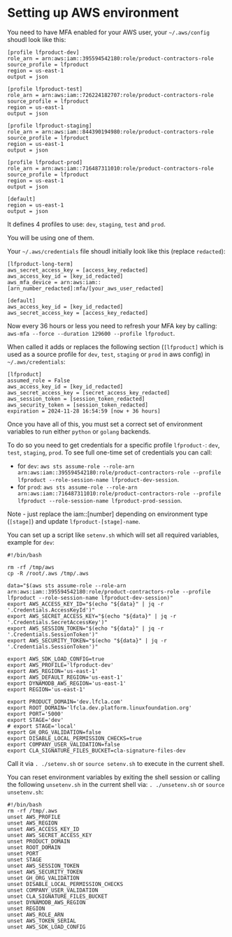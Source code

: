# Setting up AWS environment

You need to have MFA enabled for your AWS user, your `~/.aws/config` shoudl look like this:
```
[profile lfproduct-dev]
role_arn = arn:aws:iam::395594542180:role/product-contractors-role
source_profile = lfproduct
region = us-east-1
output = json

[profile lfproduct-test]
role_arn = arn:aws:iam::726224182707:role/product-contractors-role
source_profile = lfproduct
region = us-east-1
output = json

[profile lfproduct-staging]
role_arn = arn:aws:iam::844390194980:role/product-contractors-role
source_profile = lfproduct
region = us-east-1
output = json

[profile lfproduct-prod]
role_arn = arn:aws:iam::716487311010:role/product-contractors-role
source_profile = lfproduct
region = us-east-1
output = json

[default]
region = us-east-1
output = json
```

It defines 4 profiles to use: `dev`, `staging`, `test` and `prod`.

You will be using one of them.


Your `~/.aws/credentials` file shoudl initially look like this (replace `redacted`):
```
[lfproduct-long-term]
aws_secret_access_key = [access_key_redacted]
aws_access_key_id = [key_id_redacted]
aws_mfa_device = arn:aws:iam::[arn_number_redacted]:mfa/[your_aws_user_redacted]

[default]
aws_access_key_id = [key_id_redacted]
aws_secret_access_key = [access_key_redacted]
```

Now every 36 hours or less you need to refresh your MFA key by calling: `aws-mfa --force --duration 129600 --profile lfproduct`.

When called it adds or replaces the following section (`[lfproduct]` which is used as a source profile for `dev`, `test`, `staging` or `prod` in aws config) in `~/.aws/credentials`:
```
[lfproduct]
assumed_role = False
aws_access_key_id = [key_id_redacted]
aws_secret_access_key = [secret_access_key_redacted]
aws_session_token = [session_token_redacted]
aws_security_token = [session_token_redacted]
expiration = 2024-11-28 16:54:59 [now + 36 hours]

```


Once you have all of this, you must set a correct set of environment variables to run either `python` or `golang` backends.

To do so you need to get credentials for a specific profile `lfproduct-`: `dev`, `test`, `staging`, `prod`. To see full one-time set of credentials you can call:
- for `dev`:  `` aws sts assume-role --role-arn arn:aws:iam::395594542180:role/product-contractors-role --profile lfproduct --role-session-name lfproduct-dev-session ``.
- for `prod`: `` aws sts assume-role --role-arn arn:aws:iam::716487311010:role/product-contractors-role --profile lfproduct --role-session-name lfproduct-prod-session ``.

Note - just replace the iam::[number] depending on environment type (`[stage]`) and update `lfproduct-[stage]-name`.

You can set up a script like `setenv.sh` which will set all required variables, example for `dev`:
```
#!/bin/bash

rm -rf /tmp/aws
cp -R /root/.aws /tmp/.aws

data="$(aws sts assume-role --role-arn arn:aws:iam::395594542180:role/product-contractors-role --profile lfproduct --role-session-name lfproduct-dev-session)"
export AWS_ACCESS_KEY_ID="$(echo "${data}" | jq -r '.Credentials.AccessKeyId')"
export AWS_SECRET_ACCESS_KEY="$(echo "${data}" | jq -r '.Credentials.SecretAccessKey')"
export AWS_SESSION_TOKEN="$(echo "${data}" | jq -r '.Credentials.SessionToken')"
export AWS_SECURITY_TOKEN="$(echo "${data}" | jq -r '.Credentials.SessionToken')"

export AWS_SDK_LOAD_CONFIG=true
export AWS_PROFILE='lfproduct-dev'
export AWS_REGION='us-east-1'
export AWS_DEFAULT_REGION='us-east-1'
export DYNAMODB_AWS_REGION='us-east-1'
export REGION='us-east-1'

export PRODUCT_DOMAIN='dev.lfcla.com'
export ROOT_DOMAIN='lfcla.dev.platform.linuxfoundation.org'
export PORT='5000'
export STAGE='dev'
# export STAGE='local'
export GH_ORG_VALIDATION=false
export DISABLE_LOCAL_PERMISSION_CHECKS=true
export COMPANY_USER_VALIDATION=false
export CLA_SIGNATURE_FILES_BUCKET=cla-signature-files-dev
```

Call it via `` . ./setenv.sh ``  or `` source setenv.sh `` to execute in the current shell.

You can reset environment variables by exiting the shell session or calling the following `unsetenv.sh` in the current shell via: `` . ./unsetenv.sh `` or `` source unsetenv.sh ``:
```
#!/bin/bash
rm -rf /tmp/.aws
unset AWS_PROFILE
unset AWS_REGION
unset AWS_ACCESS_KEY_ID
unset AWS_SECRET_ACCESS_KEY
unset PRODUCT_DOMAIN
unset ROOT_DOMAIN
unset PORT
unset STAGE
unset AWS_SESSION_TOKEN
unset AWS_SECURITY_TOKEN
unset GH_ORG_VALIDATION
unset DISABLE_LOCAL_PERMISSION_CHECKS
unset COMPANY_USER_VALIDATION
unset CLA_SIGNATURE_FILES_BUCKET
unset DYNAMODB_AWS_REGION
unset REGION
unset AWS_ROLE_ARN
unset AWS_TOKEN_SERIAL
unset AWS_SDK_LOAD_CONFIG
```
